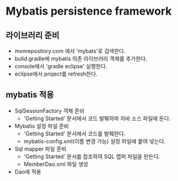 # Mybatis persistence framework

## 라이브러리 준비
- mvnrepository.com 에서 'mybats'로 검색한다.
- bulid.gradle에 mybatis 의존 라이브러리 객체를 추가한다.
- console에서 'gradle eclipse' 실행한다.
- eclipse에서 project를 refresh한다.

## mybatis 적용
- SqlSessionFactory 객체 준비
    - 'Getting Started' 문서에서 코드 발췌하여 자바 소스
    파일에 둔다.
- Mybatis 설정 파일 준비
    - 'Getting Started' 문서에서 코드를 발췌한다.
    - mybatis-config.xml(이름 변경 가능) 설정 파일에 붙여 넣는다.
- Sql mapper 파일 준비
    - 'Getting Started' 문서를 찹조하여 SQL 맵퍼 파일을 만든다.
    - MemberDao.xml 파일 생성
- Dao에 적용